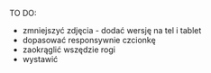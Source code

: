 TO DO:

- zmniejszyć zdjęcia - dodać wersję na tel i tablet
- dopasować responsywnie czcionkę
- zaokrąglić wszędzie rogi
- wystawić

